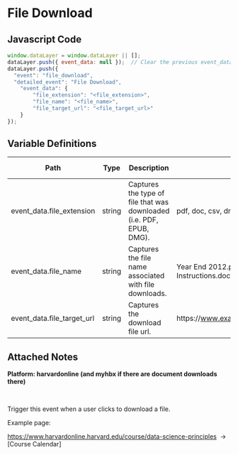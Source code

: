 # File Download

### 

## Javascript Code
```js
window.dataLayer = window.dataLayer || [];
dataLayer.push({ event_data: null });  // Clear the previous event_data object.
dataLayer.push({
  "event": "file_download",
  "detailed_event": "File Download",
    "event_data": {
        "file_extension": "<file_extension>",
        "file_name": "<file_name>",
        "file_target_url": "<file_target_url>"
    }
});
```

## Variable Definitions

|Path|Type|Description|Example|Pattern|Min Length|Max Length|Minimum|Maximum|Multiple Of|
| --- | --- | --- | --- | --- | --- | --- | --- | --- | --- |
|event_data.file_extension|string|Captures the type of file that was downloaded \(i.e. PDF, EPUB, DMG\).|pdf, doc, csv, dmp, zip|||||||
|event_data.file_name|string|Captures the file name associated with file downloads.|Year End 2012.pdf, Operating Instructions.doc`|||||||
|event_data.file_target_url|string|Captures the download file url.|https:\/\/www.example.com\/docs\/file.pdf|||||||

## Attached Notes

<p><span style="font-weight: 400;"><strong>Platform: harvardonline (and myhbx if there are document downloads there)</strong></span></p>
<p>&nbsp;</p>
<p><span style="font-weight: 400;">Trigger this event when a user clicks to download a file.</span></p>
<p><span style="font-weight: 400;">Example page:</span></p>
<p><a href="https://www.harvardonline.harvard.edu/course/data-science-principles"><span style="font-weight: 400;">https://www.harvardonline.harvard.edu/course/data-science-principles</span></a><span style="font-weight: 400;">&nbsp; -&gt; </span><span style="font-weight: 400;">[Course Calendar]</span></p>
